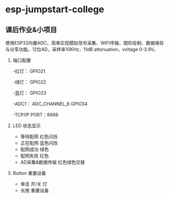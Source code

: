 # esp-jumpstart-college

## 课后作业&小项目

使用ESP32内置ADC，简单实现模拟信号采集、WIFI传输、图形绘制、数据保存与分享功能。12位AD，采样率10KHz，11dB attenuation，voltage 0-3.9V。

1. 端口配置

    -红灯： GPIO21
    
    -绿灯： GPIO22
    
    -蓝灯： GPIO23
    
    -ADC1： ADC_CHANNEL_6 GPIO34
    
    -TCP/IP PORT：6666
    

2. LED 状态显示
    - 等待配网 红色闪烁
    - 正在配网 蓝色闪烁
    - 配网成功 绿色
    - 配网失败 红色
    - AD采集&数据传输 红色绿色交替

3. Button 重置设备
    - 单击 开/关 灯
    - 长按 重置设备
    

